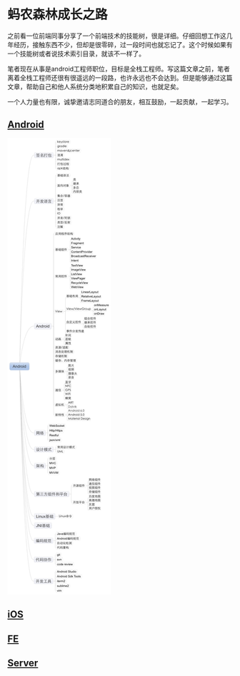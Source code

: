 # 蚂农森林成长之路

之前看一位前端同事分享了一个前端技术的技能树，很是详细。仔细回想工作这几年经历，接触东西不少，但却是很零碎，过一段时间也就忘记了。这个时候如果有一个技能树或者说技术索引目录，就该不一样了。

笔者现在从事是android工程师职位，目标是全栈工程师。写这篇文章之前，笔者离着全栈工程师还很有很遥远的一段路，也许永远也不会达到。但是能够通过这篇文章，帮助自己和他人系统分类地积累自己的知识，也就足矣。

一个人力量也有限，诚挚邀请志同道合的朋友，相互鼓励，一起贡献，一起学习。


## [Android](https://github.com/czhzero/skill_tree/blob/master/android/Android_Tree.md)

![Android技能树](https://github.com/czhzero/skill_tree/blob/master/android/Android_Tree.png)


## [iOS]()


## [FE]()


## [Server]()


